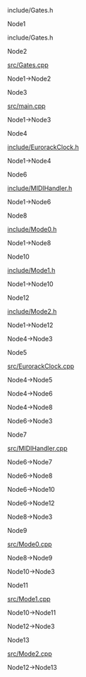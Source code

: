 include/Gates.h

Node1

include/Gates.h

Node2

[src/Gates.cpp](Gates_8cpp.html " ")

Node1-\>Node2

Node3

[src/main.cpp](main_8cpp.html " ")

Node1-\>Node3

Node4

[include/EurorackClock.h](EurorackClock_8h.html " ")

Node1-\>Node4

Node6

[include/MIDIHandler.h](MIDIHandler_8h.html " ")

Node1-\>Node6

Node8

[include/Mode0.h](Mode0_8h.html " ")

Node1-\>Node8

Node10

[include/Mode1.h](Mode1_8h.html " ")

Node1-\>Node10

Node12

[include/Mode2.h](Mode2_8h.html " ")

Node1-\>Node12

Node4-\>Node3

Node5

[src/EurorackClock.cpp](EurorackClock_8cpp.html " ")

Node4-\>Node5

Node4-\>Node6

Node4-\>Node8

Node6-\>Node3

Node7

[src/MIDIHandler.cpp](MIDIHandler_8cpp.html " ")

Node6-\>Node7

Node6-\>Node8

Node6-\>Node10

Node6-\>Node12

Node8-\>Node3

Node9

[src/Mode0.cpp](Mode0_8cpp.html " ")

Node8-\>Node9

Node10-\>Node3

Node11

[src/Mode1.cpp](Mode1_8cpp.html " ")

Node10-\>Node11

Node12-\>Node3

Node13

[src/Mode2.cpp](Mode2_8cpp.html " ")

Node12-\>Node13
